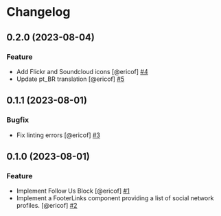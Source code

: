 # Changelog

<!-- You should *NOT* be adding new change log entries to this file.
     You should create a file in the news directory instead.
     For helpful instructions, please see:
     https://6.docs.plone.org/volto/developer-guidelines/contributing.html#create-a-pull-request
-->

<!-- towncrier release notes start -->

## 0.2.0 (2023-08-04)

### Feature

- Add Flickr and Soundcloud icons [@ericof] [#4](https://github.com/plonegovbr/volto-network-block/issues/4)
- Update pt_BR translation [@ericof] [#5](https://github.com/plonegovbr/volto-network-block/issues/5)


## 0.1.1 (2023-08-01)

### Bugfix

- Fix linting errors [@ericof] [#3](https://github.com/plonegovbr/volto-network-block/issues/3)


## 0.1.0 (2023-08-01)

### Feature

- Implement Follow Us Block [@ericof] [#1](https://github.com/plonegovbr/volto-network-block/issues/1)
- Implement a FooterLinks component providing a list of social network profiles. [@ericof] [#2](https://github.com/plonegovbr/volto-network-block/issues/2)

